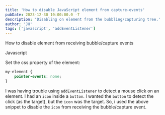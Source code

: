 ```yaml
---
title: 'How to disable JavaScript element from capture-events'
pubDate: 2023-12-30 10:00:00.0 -7
description: 'Disabling on element from the bubbling/capturing tree.'
author: 'JH'
tags: ['javascript', 'addEventListener']
---
```


How to disable element from receiving bubble/capture events

Javascript

Set the css property of the element:

```css
my-element {
    pointer-events: none;
}
```

I was having trouble using `addEventListener` to detect a mouse click on an element. 
I had an `icon` inside a `button`. 
I wanted the `button` to detect the click (as the target), but the `icon` was the target. 
So, i used the above snippet to disable the `icon` from receiving the bubble/capture event.


